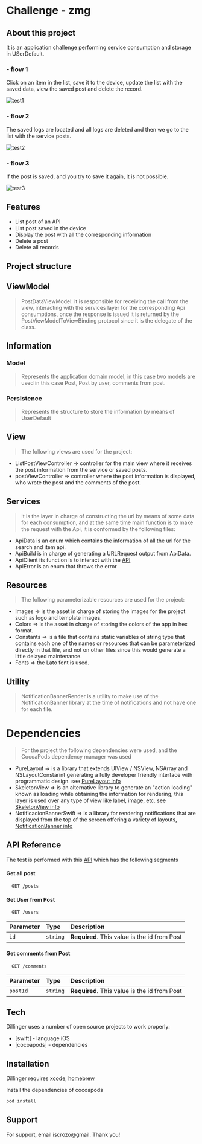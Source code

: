 # Challenge - zmg

## About this project

It is an application challenge performing service consumption and storage in USerDefault. 

### - flow 1 
Click on an item in the list, save it to the device, update the list with the saved data, view the saved post and delete the record.

![test1](https://user-images.githubusercontent.com/40553244/204622830-c87345b5-93d6-47f4-a0f1-df54a201af7c.gif)

### - flow 2
The saved logs are located and all logs are deleted and then we go to the list with the service posts.
 
![test2](https://user-images.githubusercontent.com/40553244/204622930-cc87a357-8ab1-443d-81cb-988afaebddb9.gif)


### - flow 3
If the post is saved, and you try to save it again, it is not possible.

![test3](https://user-images.githubusercontent.com/40553244/204622966-64e1f9ca-8cb1-4f4a-9d8b-9f9ba84a0950.gif)


## Features

- List post of an API
- List post saved in the device
- Display the post with all the corresponding information
- Delete a post
- Delete all records


## Project structure

## ViewModel
> PostDataViewModel: it is responsible for receiving the call from the view, interacting with the services layer for the corresponding Api consumptions, once the response is issued it is returned by the PostViewModelToViewBinding protocol since it is the delegate of the class.
## Information
### Model
> Represents the application domain model, in this case two models are used in this case Post, Post by user, comments from post.
### Persistence
> Represents the structure to store the information by means of UserDefault
## View
> The following views are used for the project:
* ListPostViewController => controller for the main view where it receives the post information from the service or saved posts.
* postViewController => controller where the post information is displayed, who wrote the post and the comments of the post.

## Services
> It is the layer in charge of constructing the url by means of some data for each consumption, and at the same time main function is to make the request with the Api, it is conformed by the following files:
* ApiData is an enum which contains the information of all the url for the search and item api.
* ApiBuild is in charge of generating a URLRequest output from ApiData.
* ApiClient its function is to interact with the [API](https://jsonplaceholder.typicode.com//)
* ApiError is an enum that throws the error
 
## Resources
> The following parameterizable resources are used for the project:
* Images => is the asset in charge of storing the images for the project such as logo and template images.
* Colors => is the asset in charge of storing the colors of the app in hex format.
* Constants => is a file that contains static variables of string type that contains each one of the names or resources that can be parameterized directly in that file, and not on other files since this would generate a little delayed maintenance.
* Fonts => the Lato font is used.

## Utility
> NotificationBannerRender is a utility to make use of the NotificationBanner library at the time of notifications and not have one for each file.

# Dependencies
> For the project the following dependencies were used, and the CocoaPods dependency manager was used
* PureLayout => is a library that extends UIView / NSView, NSArray and NSLayoutConstarint generating a fully developer friendly interface with programmatic design. see [PureLayout info](https://cocoapods.org/pods/PureLayout)
* SkeletonView => is an alternative library to generate an "action loading" known as loading while obtaining the information for rendering, this layer is used over any type of view like label, image, etc. see [SkeletonView info](https://cocoapods.org/pods/SkeletonView)
* NotificacionBannerSwift => is a library for rendering notifications that are displayed from the top of the screen offering a variety of layouts, [NotificationBanner info](https://cocoapods.org/pods/NotificationBanner)


## API Reference
The test is performed with this [API](https://jsonplaceholder.typicode.com//) which has the following segments

#### Get all post

```http
  GET /posts
```
#### Get User from Post
```http
  GET /users
```

| Parameter | Type     | Description                |
| :-------- | :------- | :------------------------- |
| `id` | `string` | **Required**. This value is the id from Post |

#### Get comments from Post

```http
  GET /comments
```

| Parameter | Type     | Description                       |
| :-------- | :------- | :-------------------------------- |
| `postId`      | `string` | **Required**. This value is the id from Post |



## Tech

Dillinger uses a number of open source projects to work properly:

- [swift] - language iOS
- [cocoapods] - dependencies


## Installation

Dillinger requires [xcode](https://developer.apple.com/xcode//), [homebrew](https://formulae.brew.sh/formula/cocoapods)

Install the dependencies of cocoapods

```sh
pod install
```

## Support

For support, email iscrozo@gmail. Thank you!
